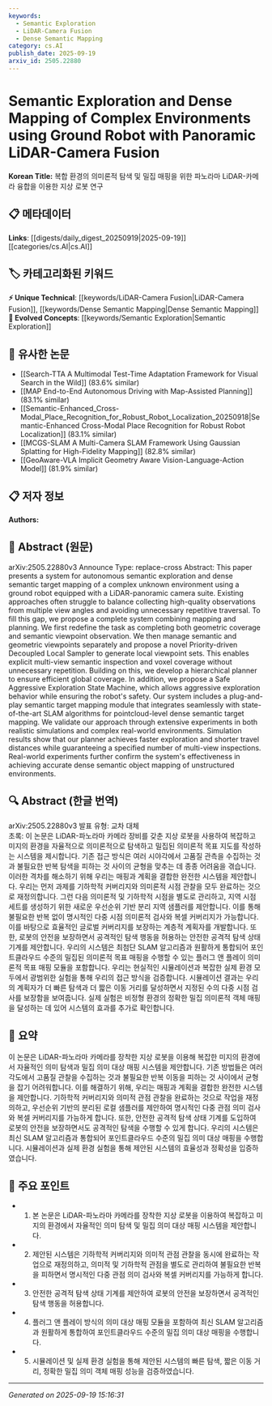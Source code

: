 ```yaml
---
keywords:
  - Semantic Exploration
  - LiDAR-Camera Fusion
  - Dense Semantic Mapping
category: cs.AI
publish_date: 2025-09-19
arxiv_id: 2505.22880
---
```


<!-- KEYWORD_LINKING_METADATA:
{
  "processed_timestamp": "2025-09-22 21:24:32.243164",
  "vocabulary_version": "1.0",
  "selected_keywords": [
    "Semantic Exploration",
    "LiDAR-Camera Fusion",
    "Dense Semantic Mapping"
  ],
  "rejected_keywords": [
    "Hierarchical Planner"
  ],
  "similarity_scores": {
    "Semantic Exploration": 0.79,
    "LiDAR-Camera Fusion": 0.78,
    "Dense Semantic Mapping": 0.77
  },
  "extraction_method": "AI_prompt_based",
  "budget_applied": true
}
-->


# Semantic Exploration and Dense Mapping of Complex Environments using Ground Robot with Panoramic LiDAR-Camera Fusion

**Korean Title:** 복합 환경의 의미론적 탐색 및 밀집 매핑을 위한 파노라마 LiDAR-카메라 융합을 이용한 지상 로봇 연구

## 📋 메타데이터

**Links**: [[digests/daily_digest_20250919|2025-09-19]]   [[categories/cs.AI|cs.AI]]

## 🏷️ 카테고리화된 키워드
**⚡ Unique Technical**: [[keywords/LiDAR-Camera Fusion|LiDAR-Camera Fusion]], [[keywords/Dense Semantic Mapping|Dense Semantic Mapping]]
**🚀 Evolved Concepts**: [[keywords/Semantic Exploration|Semantic Exploration]]

## 🔗 유사한 논문
- [[Search-TTA A Multimodal Test-Time Adaptation Framework for Visual Search in the Wild]] (83.6% similar)
- [[MAP End-to-End Autonomous Driving with Map-Assisted Planning]] (83.1% similar)
- [[Semantic-Enhanced_Cross-Modal_Place_Recognition_for_Robust_Robot_Localization_20250918|Semantic-Enhanced Cross-Modal Place Recognition for Robust Robot Localization]] (83.1% similar)
- [[MCGS-SLAM A Multi-Camera SLAM Framework Using Gaussian Splatting for High-Fidelity Mapping]] (82.8% similar)
- [[GeoAware-VLA Implicit Geometry Aware Vision-Language-Action Model]] (81.9% similar)

## 📋 저자 정보

**Authors:** 

## 📄 Abstract (원문)

arXiv:2505.22880v3 Announce Type: replace-cross 
Abstract: This paper presents a system for autonomous semantic exploration and dense semantic target mapping of a complex unknown environment using a ground robot equipped with a LiDAR-panoramic camera suite. Existing approaches often struggle to balance collecting high-quality observations from multiple view angles and avoiding unnecessary repetitive traversal. To fill this gap, we propose a complete system combining mapping and planning. We first redefine the task as completing both geometric coverage and semantic viewpoint observation. We then manage semantic and geometric viewpoints separately and propose a novel Priority-driven Decoupled Local Sampler to generate local viewpoint sets. This enables explicit multi-view semantic inspection and voxel coverage without unnecessary repetition. Building on this, we develop a hierarchical planner to ensure efficient global coverage. In addition, we propose a Safe Aggressive Exploration State Machine, which allows aggressive exploration behavior while ensuring the robot's safety. Our system includes a plug-and-play semantic target mapping module that integrates seamlessly with state-of-the-art SLAM algorithms for pointcloud-level dense semantic target mapping. We validate our approach through extensive experiments in both realistic simulations and complex real-world environments. Simulation results show that our planner achieves faster exploration and shorter travel distances while guaranteeing a specified number of multi-view inspections. Real-world experiments further confirm the system's effectiveness in achieving accurate dense semantic object mapping of unstructured environments.

## 🔍 Abstract (한글 번역)

arXiv:2505.22880v3 발표 유형: 교차 대체  
초록: 이 논문은 LiDAR-파노라마 카메라 장비를 갖춘 지상 로봇을 사용하여 복잡하고 미지의 환경을 자율적으로 의미론적으로 탐색하고 밀집된 의미론적 목표 지도를 작성하는 시스템을 제시합니다. 기존 접근 방식은 여러 시야각에서 고품질 관측을 수집하는 것과 불필요한 반복 탐색을 피하는 것 사이의 균형을 맞추는 데 종종 어려움을 겪습니다. 이러한 격차를 해소하기 위해 우리는 매핑과 계획을 결합한 완전한 시스템을 제안합니다. 우리는 먼저 과제를 기하학적 커버리지와 의미론적 시점 관찰을 모두 완료하는 것으로 재정의합니다. 그런 다음 의미론적 및 기하학적 시점을 별도로 관리하고, 지역 시점 세트를 생성하기 위한 새로운 우선순위 기반 분리 지역 샘플러를 제안합니다. 이를 통해 불필요한 반복 없이 명시적인 다중 시점 의미론적 검사와 복셀 커버리지가 가능합니다. 이를 바탕으로 효율적인 글로벌 커버리지를 보장하는 계층적 계획자를 개발합니다. 또한, 로봇의 안전을 보장하면서 공격적인 탐색 행동을 허용하는 안전한 공격적 탐색 상태 기계를 제안합니다. 우리의 시스템은 최첨단 SLAM 알고리즘과 원활하게 통합되어 포인트클라우드 수준의 밀집된 의미론적 목표 매핑을 수행할 수 있는 플러그 앤 플레이 의미론적 목표 매핑 모듈을 포함합니다. 우리는 현실적인 시뮬레이션과 복잡한 실제 환경 모두에서 광범위한 실험을 통해 우리의 접근 방식을 검증합니다. 시뮬레이션 결과는 우리의 계획자가 더 빠른 탐색과 더 짧은 이동 거리를 달성하면서 지정된 수의 다중 시점 검사를 보장함을 보여줍니다. 실제 실험은 비정형 환경의 정확한 밀집 의미론적 객체 매핑을 달성하는 데 있어 시스템의 효과를 추가로 확인합니다.

## 📝 요약

이 논문은 LiDAR-파노라마 카메라를 장착한 지상 로봇을 이용해 복잡한 미지의 환경에서 자율적인 의미 탐색과 밀집 의미 대상 매핑 시스템을 제안합니다. 기존 방법들은 여러 각도에서 고품질 관찰을 수집하는 것과 불필요한 반복 이동을 피하는 것 사이에서 균형을 잡기 어려워합니다. 이를 해결하기 위해, 우리는 매핑과 계획을 결합한 완전한 시스템을 제안합니다. 기하학적 커버리지와 의미적 관점 관찰을 완료하는 것으로 작업을 재정의하고, 우선순위 기반의 분리된 로컬 샘플러를 제안하여 명시적인 다중 관점 의미 검사와 복셀 커버리지를 가능하게 합니다. 또한, 안전한 공격적 탐색 상태 기계를 도입하여 로봇의 안전을 보장하면서도 공격적인 탐색을 수행할 수 있게 합니다. 우리의 시스템은 최신 SLAM 알고리즘과 통합되어 포인트클라우드 수준의 밀집 의미 대상 매핑을 수행합니다. 시뮬레이션과 실제 환경 실험을 통해 제안된 시스템의 효율성과 정확성을 입증하였습니다.

## 🎯 주요 포인트

- 1. 본 논문은 LiDAR-파노라마 카메라를 장착한 지상 로봇을 이용하여 복잡하고 미지의 환경에서 자율적인 의미 탐색 및 밀집 의미 대상 매핑 시스템을 제안합니다.

- 2. 제안된 시스템은 기하학적 커버리지와 의미적 관점 관찰을 동시에 완료하는 작업으로 재정의하고, 의미적 및 기하학적 관점을 별도로 관리하여 불필요한 반복을 피하면서 명시적인 다중 관점 의미 검사와 복셀 커버리지를 가능하게 합니다.

- 3. 안전한 공격적 탐색 상태 기계를 제안하여 로봇의 안전을 보장하면서 공격적인 탐색 행동을 허용합니다.

- 4. 플러그 앤 플레이 방식의 의미 대상 매핑 모듈을 포함하여 최신 SLAM 알고리즘과 원활하게 통합하여 포인트클라우드 수준의 밀집 의미 대상 매핑을 수행합니다.

- 5. 시뮬레이션 및 실제 환경 실험을 통해 제안된 시스템의 빠른 탐색, 짧은 이동 거리, 정확한 밀집 의미 객체 매핑 성능을 검증하였습니다.

---

*Generated on 2025-09-19 15:16:31*